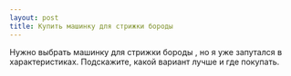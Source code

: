 ```yaml
---
layout: post 
title: Купить машинку для стрижки бороды 
--- 
```

Нужно выбрать машинку для стрижки бороды , но я уже запутался в характеристиках. Подскажите, какой вариант лучше и где покупать.